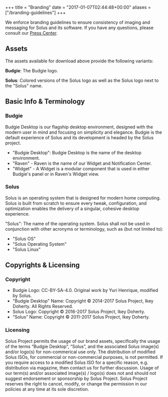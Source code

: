 +++
title = "Branding"
date = "2017-01-07T02:44:48+00:00"
aliases = ["/branding-guidelines"]
+++

We enforce branding guidelines to ensure consistency of imaging and messaging for Solus and its software. If you have any questions, please consult our [Press Center](https://solus-project.com/press-center/).

## Assets

The assets available for download above provide the following variants:

**Budgie**: The Budgie logo.

**Solus**: Colored versions of the Solus logo as well as the Solus logo next to the "Solus" name.

## Basic Info & Terminology

### Budgie

Budgie Desktop is our flagship desktop environment, designed with the modern user in mind and focusing on simplicity and elegance. Budgie is the default experience of Solus and its development is headed by the Solus project.

- "Budgie Desktop": Budgie Desktop is the name of the desktop environment.
- "Raven" - Raven is the name of our Widget and Notification Center.
- "Widget" - A Widget is a modular component that is used in either Budgie's panel or in Raven's Widget view.

### Solus

Solus is an operating system that is designed for modern home computing. Solus is built from scratch to ensure every tweak, configuration, and optimization enables the delivery of a singular, cohesive desktop experience.

"Solus": The name of the operating system. Solus shall not be used in conjunction with other acronyms or terminology, such as (but not limited to):

- "Solus OS"
- "Solus Operating System"
- "Solus Linux"

## Copyrights & Licensing

### Copyright

- Budgie Logo: CC-BY-SA-4.0. Original work by Yuri Henrique, modified by Solus.
- "Budgie Desktop" Name: Copyright © 2014-2017 Solus Project, Ikey Doherty. All Rights Reserved.
- Solus Logo: Copyright © 2016-2017 Solus Project, Ikey Doherty.
- “Solus” Name: Copyright © 2011-2017 Solus Project, Ikey Doherty.


### Licensing

Solus Project permits the usage of our brand assets, specifically the usage of the terms “Budgie Desktop”, “Solus”, and the associated Solus image(s) and/or logo(s) for non-commerical use only. The distribution of modified Solus ISOs, for commercial 
or non-commercial purposes, is not permitted. If you require access to a modified Solus ISO for a specific reason, e.g. distribution via magazine, then contact us for further discussion. Usage of our term(s) and/or associated image(s) / logo(s) 
does not and should not suggest endorsement or sponsorship by Solus Project. Solus Project reserves the right to cancel, modify, or change the permission in our policies at any time at its sole discretion.